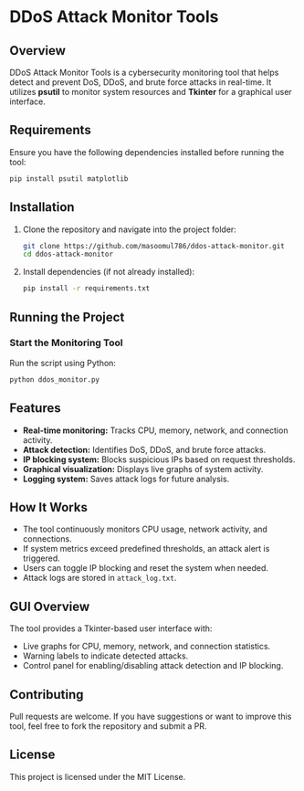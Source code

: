# DDoS Attack Monitor Tools

## Overview
DDoS Attack Monitor Tools is a cybersecurity monitoring tool that helps detect and prevent DoS, DDoS, and brute force attacks in real-time. It utilizes **psutil** to monitor system resources and **Tkinter** for a graphical user interface.

## Requirements
Ensure you have the following dependencies installed before running the tool:

```sh
pip install psutil matplotlib
```

## Installation
1. Clone the repository and navigate into the project folder:
   ```sh
   git clone https://github.com/masoomul786/ddos-attack-monitor.git
   cd ddos-attack-monitor
   ```

2. Install dependencies (if not already installed):
   ```sh
   pip install -r requirements.txt
   ```

## Running the Project

### Start the Monitoring Tool
Run the script using Python:

```sh
python ddos_monitor.py
```

## Features
- **Real-time monitoring:** Tracks CPU, memory, network, and connection activity.
- **Attack detection:** Identifies DoS, DDoS, and brute force attacks.
- **IP blocking system:** Blocks suspicious IPs based on request thresholds.
- **Graphical visualization:** Displays live graphs of system activity.
- **Logging system:** Saves attack logs for future analysis.

## How It Works
- The tool continuously monitors CPU usage, network activity, and connections.
- If system metrics exceed predefined thresholds, an attack alert is triggered.
- Users can toggle IP blocking and reset the system when needed.
- Attack logs are stored in `attack_log.txt`.

## GUI Overview
The tool provides a Tkinter-based user interface with:
- Live graphs for CPU, memory, network, and connection statistics.
- Warning labels to indicate detected attacks.
- Control panel for enabling/disabling attack detection and IP blocking.

## Contributing
Pull requests are welcome. If you have suggestions or want to improve this tool, feel free to fork the repository and submit a PR.

## License
This project is licensed under the MIT License.

